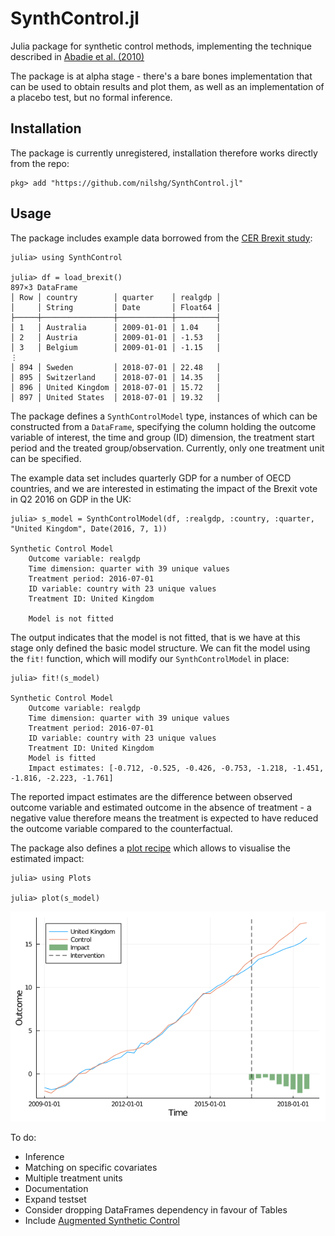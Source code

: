 # SynthControl.jl
Julia package for synthetic control methods, implementing the technique described in [Abadie et al. (2010)](https://economics.mit.edu/files/11859)

The package is at alpha stage - there's a bare bones implementation that can be used to obtain results and plot them, as well as an implementation of a placebo test, but no formal inference.

## Installation

The package is currently unregistered, installation therefore works directly
from the repo:

```
pkg> add "https://github.com/nilshg/SynthControl.jl"
```

## Usage

The package includes example data borrowed from the [CER Brexit study](
  https://www.cer.eu/insights/cost-brexit-june-2018):

```
julia> using SynthControl

julia> df = load_brexit()
897×3 DataFrame
│ Row │ country        │ quarter    │ realgdp │
│     │ String         │ Date       │ Float64 │
├─────┼────────────────┼────────────┼─────────┤
│ 1   │ Australia      │ 2009-01-01 │ 1.04    │
│ 2   │ Austria        │ 2009-01-01 │ -1.53   │
│ 3   │ Belgium        │ 2009-01-01 │ -1.15   │
⋮
│ 894 │ Sweden         │ 2018-07-01 │ 22.48   │
│ 895 │ Switzerland    │ 2018-07-01 │ 14.35   │
│ 896 │ United Kingdom │ 2018-07-01 │ 15.72   │
│ 897 │ United States  │ 2018-07-01 │ 19.32   │
```

The package defines a `SynthControlModel` type, instances of which can be constructed
from a `DataFrame`, specifying the column holding the outcome variable of interest,
the time and group (ID) dimension, the treatment start period and the treated
group/observation. Currently, only one treatment unit can be specified.

The example data set includes quarterly GDP for a number of OECD countries, and
we are interested in estimating the impact of the Brexit vote in Q2 2016 on GDP
in the UK:

```
julia> s_model = SynthControlModel(df, :realgdp, :country, :quarter, "United Kingdom", Date(2016, 7, 1))

Synthetic Control Model
    Outcome variable: realgdp
    Time dimension: quarter with 39 unique values
    Treatment period: 2016-07-01
    ID variable: country with 23 unique values
    Treatment ID: United Kingdom

    Model is not fitted
```

The output indicates that the model is not fitted, that is we have at this stage
only defined the basic model structure. We can fit the model using the `fit!`
function, which will modify our `SynthControlModel` in place:

```
julia> fit!(s_model)

Synthetic Control Model
    Outcome variable: realgdp
    Time dimension: quarter with 39 unique values
    Treatment period: 2016-07-01
    ID variable: country with 23 unique values
    Treatment ID: United Kingdom
    Model is fitted
    Impact estimates: [-0.712, -0.525, -0.426, -0.753, -1.218, -1.451, -1.816, -2.223, -1.761]
```

The reported impact estimates are the difference between observed outcome variable
and estimated outcome in the absence of treatment - a negative value therefore means
the treatment is expected to have reduced the outcome variable compared to the
counterfactual.

The package also defines a [plot recipe](https://github.com/JuliaPlots/RecipesBase.jl)
which allows to visualise the estimated impact:

```
julia> using Plots

julia> plot(s_model)
```
![Sample output](synthcontrol.png)

To do:
* Inference
* Matching on specific covariates
* Multiple treatment units
* Documentation
* Expand testset
* Consider dropping DataFrames dependency in favour of Tables
* Include [Augmented Synthetic Control](https://eml.berkeley.edu/~jrothst/workingpapers/BMFR_Synth_Nov_2018.pdf)
